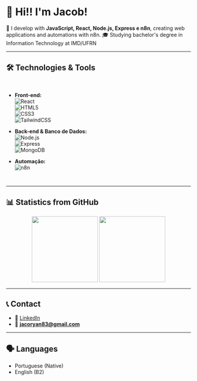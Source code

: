# 👋 Hi!! I'm Jacob!

🚀  I develop with **JavaScript, React, Node.js, Express e n8n**, creating web applications and automations with n8n. 
🎓  Studying bachelor's degree in Information Technology at IMD/UFRN

---

## 🛠️ Technologies & Tools
<div style="display: flex; flex-wrap: wrap; gap: 10px;">

- **Front-end:**  
  ![React](https://img.shields.io/badge/-React-61DAFB?logo=react&logoColor=000)  
  ![HTML5](https://img.shields.io/badge/-HTML5-E34F26?logo=html5&logoColor=fff)  
  ![CSS3](https://img.shields.io/badge/-CSS3-1572B6?logo=css3&logoColor=fff)  
  ![TailwindCSS](https://img.shields.io/badge/-TailwindCSS-38B2AC?logo=tailwindcss&logoColor=fff)

- **Back-end & Banco de Dados:**  
  ![Node.js](https://img.shields.io/badge/-Node.js-339933?logo=node.js&logoColor=fff)  
  ![Express](https://img.shields.io/badge/-Express-000000?logo=express&logoColor=fff)  
  ![MongoDB](https://img.shields.io/badge/-MongoDB-47A248?logo=mongodb&logoColor=fff)

- **Automação:**  
  ![n8n](https://img.shields.io/badge/-n8n-ef6c00?logo=n8n&logoColor=fff)

</div>

---

## 📊 Statistics from GitHub
<div align="center">
  <img height="180em" src="https://github-readme-stats.vercel.app/api?username=jacoryan&show_icons=true&theme=tokyonight&count_private=true"/>
  <img height="180em" src="https://github-readme-stats.vercel.app/api/top-langs/?username=jacoryan&layout=compact&theme=tokyonight"/>
</div>

---

## 📞 Contact  
- 💼 [LinkedIn]([https://www.linkedin.com/](https://www.linkedin.com/in/jac%C3%B3-ryan-a6a19a315/))  
- 📧 **jacoryan83@gmail.com**

---

## 🗣️ Languages
- Portuguese (Native)
- English (B2)
